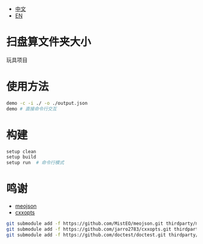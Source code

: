 - [中文](README.md)
- [EN](README_EN.md)

# 扫盘算文件夹大小
玩具项目

# 使用方法
```bash
demo -c -i ./ -o ./output.json
demo # 直接命令行交互
```

# 构建
```bash
setup clean
setup build
setup run  # 命令行模式
```

# 鸣谢
- [meojson](https://github.com/MistEO/meojson)
- [cxxopts](https://github.com/jarro2783/cxxopts)

```sh
git submodule add -f https://github.com/MistEO/meojson.git thirdparty/meojson
git submodule add -f https://github.com/jarro2783/cxxopts.git thirdparty/cxxopts
git submodule add -f https://github.com/doctest/doctest.git thirdparty/doctest
```